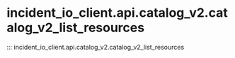 # incident_io_client.api.catalog_v2.catalog_v2_list_resources

::: incident_io_client.api.catalog_v2.catalog_v2_list_resources